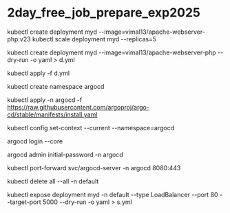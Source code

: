 # 2day_free_job_prepare_exp2025

kubectl create deployment myd --image=vimal13/apache-webserver-php:v23
kubectl scale deployment myd --replicas=5



kubectl create deployment myd --image=vimal13/apache-webserver-php  --dry-run -o yaml  > d.yml

kubectl apply -f d.yml


kubectl create namespace argocd

kubectl apply -n argocd -f https://raw.githubusercontent.com/argoproj/argo-cd/stable/manifests/install.yaml

kubectl config set-context --current --namespace=argocd

argocd login --core

argocd admin initial-password -n argocd

kubectl port-forward svc/argocd-server -n argocd 8080:443


kubectl delete all --all   -n default

kubectl expose deployment myd  -n default --type LoadBalancer --port 80 --target-port 5000 --dry-run -o yaml > s.yml






